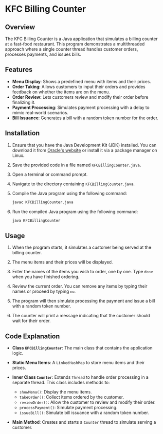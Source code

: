 # KFC Billing Counter

## Overview

The KFC Billing Counter is a Java application that simulates a billing counter at a fast-food restaurant. This program demonstrates a multithreaded approach where a single counter thread handles customer orders, processes payments, and issues bills.

## Features

- **Menu Display**: Shows a predefined menu with items and their prices.
- **Order Taking**: Allows customers to input their orders and provides feedback on whether the items are on the menu.
- **Order Review**: Lets customers review and modify their order before finalizing it.
- **Payment Processing**: Simulates payment processing with a delay to mimic real-world scenarios.
- **Bill Issuance**: Generates a bill with a random token number for the order.

## Installation

1. Ensure that you have the Java Development Kit (JDK) installed. You can download it from [Oracle's website](https://www.oracle.com/java/technologies/javase-jdk11-downloads.html) or install it via a package manager on Linux.

2. Save the provided code in a file named `KFCBillingCounter.java`.

3. Open a terminal or command prompt.

4. Navigate to the directory containing `KFCBillingCounter.java`.

5. Compile the Java program using the following command:

    ```bash
    javac KFCBillingCounter.java
    ```

6. Run the compiled Java program using the following command:

    ```bash
    java KFCBillingCounter
    ```

## Usage

1. When the program starts, it simulates a customer being served at the billing counter.

2. The menu items and their prices will be displayed.

3. Enter the names of the items you wish to order, one by one. Type `done` when you have finished ordering.

4. Review the current order. You can remove any items by typing their names or proceed by typing `no`.

5. The program will then simulate processing the payment and issue a bill with a random token number.

6. The counter will print a message indicating that the customer should wait for their order.

## Code Explanation

- **Class `KFCBillingCounter`**: The main class that contains the application logic.
  
- **Static Menu Items**: A `LinkedHashMap` to store menu items and their prices.

- **Inner Class `Counter`**: Extends `Thread` to handle order processing in a separate thread. This class includes methods to:
  - `showMenu()`: Display the menu items.
  - `takeOrder()`: Collect items ordered by the customer.
  - `reviewOrder()`: Allow the customer to review and modify their order.
  - `processPayment()`: Simulate payment processing.
  - `issueBill()`: Simulate bill issuance with a random token number.

- **Main Method**: Creates and starts a `Counter` thread to simulate serving a customer.

